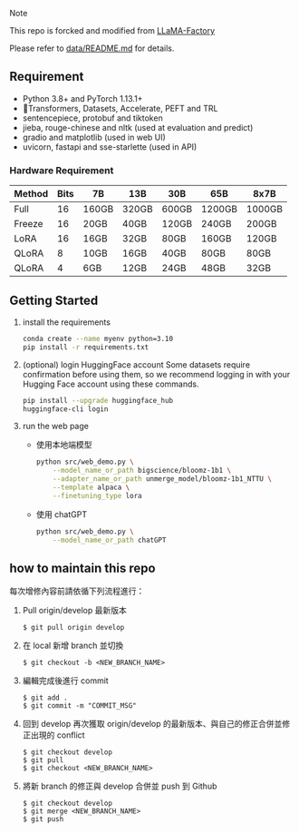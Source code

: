 > [!NOTE]
> This repo is forcked and modified from [LLaMA-Factory](https://github.com/hiyouga/LLaMA-Factory)

Please refer to [data/README.md](data/README.md) for details.



## Requirement

- Python 3.8+ and PyTorch 1.13.1+
- 🤗Transformers, Datasets, Accelerate, PEFT and TRL
- sentencepiece, protobuf and tiktoken
- jieba, rouge-chinese and nltk (used at evaluation and predict)
- gradio and matplotlib (used in web UI)
- uvicorn, fastapi and sse-starlette (used in API)

### Hardware Requirement

| Method | Bits |   7B  |  13B  |  30B  |   65B  |   8x7B |
| ------ | ---- | ----- | ----- | ----- | ------ | ------ |
| Full   |  16  | 160GB | 320GB | 600GB | 1200GB | 1000GB |
| Freeze |  16  |  20GB |  40GB | 120GB |  240GB |  200GB |
| LoRA   |  16  |  16GB |  32GB |  80GB |  160GB |  120GB |
| QLoRA  |   8  |  10GB |  16GB |  40GB |   80GB |   80GB |
| QLoRA  |   4  |   6GB |  12GB |  24GB |   48GB |   32GB |

## Getting Started
1. install the requirements
    ```bash
    conda create --name myenv python=3.10
    pip install -r requirements.txt
    ```

2. (optional) login HuggingFace account
Some datasets require confirmation before using them, so we recommend logging in with your Hugging Face account using these commands.
    ```bash
    pip install --upgrade huggingface_hub
    huggingface-cli login
    ```

3. run the web page
    - 使用本地端模型
        ```bash
        python src/web_demo.py \
            --model_name_or_path bigscience/bloomz-1b1 \
            --adapter_name_or_path unmerge_model/bloomz-1b1_NTTU \
            --template alpaca \
            --finetuning_type lora
        ```
    - 使用 chatGPT
        ```bash
        python src/web_demo.py \
            --model_name_or_path chatGPT 
        ```

## how to maintain this repo
每次增修內容前請依循下列流程進行：
1. Pull origin/develop 最新版本
    ```shell
    $ git pull origin develop
    ```
2. 在 local 新增 branch 並切換
    ```shell
    $ git checkout -b <NEW_BRANCH_NAME>
    ```
3. 編輯完成後進行 commit
    ```shell
    $ git add .
    $ git commit -m "COMMIT_MSG"
    ```
4. 回到 develop 再次獲取 origin/develop 的最新版本、與自己的修正合併並修正出現的 conflict
    ```shell
    $ git checkout develop
    $ git pull
    $ git checkout <NEW_BRANCH_NAME>
    ```
5. 將新 branch 的修正與 develop 合併並 push 到 Github
    ```shell
    $ git checkout develop
    $ git merge <NEW_BRANCH_NAME>
    $ git push
    ```
